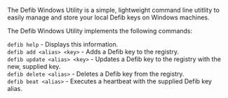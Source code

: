 The Defib Windows Utility is a simple, lightweight command line utitlity to easily manage and store your local Defib keys on Windows machines.  
  
  
The Defib Windows Utility implements the following commands:

`defib help` - Displays this information.        
`defib add <alias> <key>` - Adds a Defib key to the registry.      
`defib update <alias> <key>` - Updates a Defib key to the registry with the new, supplied key.      
`defib delete <alias>` - Deletes a Defib key from the registry.     
`defib beat <alias>` - Executes a heartbeat with the supplied Defib key alias.
